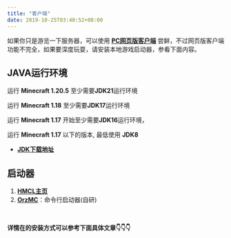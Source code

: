 ```yaml
---
title: "客户端"
date: 2019-10-25T03:40:52+08:00
---
```


如果你只是游览一下服务器，可以使用 **[PC网页版客户端](https://webmc.jokerhub.cn)** 尝鲜，不过网页版客户端功能不完全，如果要深度玩耍，请安装本地游戏启动器，参看下面内容。

## JAVA运行环境

运行 **Minecraft 1.20.5** 至少需要**JDK21**运行环境

运行 **Minecraft 1.18** 至少需要**JDK17**运行环境

运行 **Minecraft 1.17** 开始至少需要**JDK16**运行环境，

运行 **Minecraft 1.17** 以下的版本, 最低使用 **JDK8**

- **[JDK下载地址](https://www.oracle.com/java/technologies/downloads/)**

## 启动器

1. **[HMCL主页](https://hmcl.huangyuhui.net)**
2. **[OrzMC](https://github.com/OrzGeeker/OrzMC)**：命令行启动器(自研)

<br>

**详情在的安装方式可以参考下面具体文章👇👇👇**


